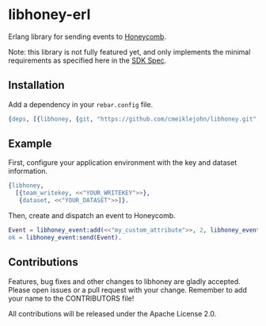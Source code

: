 # libhoney-erl

Erlang library for sending events to [Honeycomb](https://honeycomb.io/).

Note: this library is not fully featured yet, and only implements the
minimal requirements as specified here in the [SDK Spec](https://honeycomb.io/docs/reference/sdk-spec/).

## Installation

Add a dependency in your ```rebar.config``` file.

```erlang
{deps, [{libhoney, {git, "https://github.com/cmeiklejohn/libhoney.git", {branch, "master"}}}]}.
```

## Example

First, configure your application environment with the key and dataset
information.

```erlang
{libhoney,
  [{team_writekey, <<"YOUR_WRITEKEY">>},
   {dataset, <<"YOUR_DATASET">>]}.
```

Then, create and dispatch an event to Honeycomb.

```erlang
Event = libhoney_event:add(<<"my_custom_attribute">>, 2, libhoney_event:new()),
ok = libhoney_event:send(Event).
```

## Contributions

Features, bug fixes and other changes to libhoney are gladly accepted.
Please open issues or a pull request with your change. Remember to add
your name to the CONTRIBUTORS file!

All contributions will be released under the Apache License 2.0.
